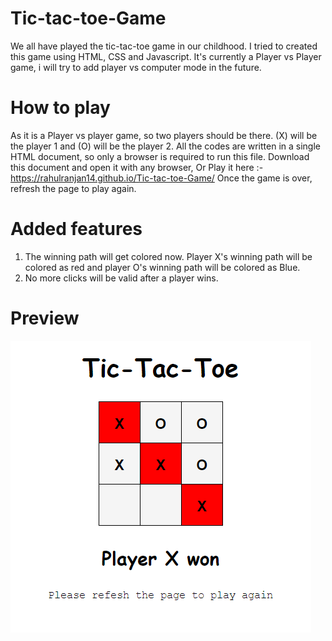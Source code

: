 # Tic-tac-toe-Game

We all have played the tic-tac-toe game in our childhood. I tried to created this game using HTML, CSS and Javascript.
It's currently a Player vs Player game, i will try to add player vs computer mode in the future.

# How to play

As it is a Player vs player game, so two players should be there. (X) will be the player 1 and (O) will be the player 2.
All the codes are written in a single HTML document, so only a browser is required to run this file. Download this document and open
it with any browser, Or Play it here :-
 https://rahulranjan14.github.io/Tic-tac-toe-Game/
Once the game is over, refresh the page to play again.

# Added features

1. The winning path will get colored now. Player X's winning path will be colored as red and player O's winning path will be colored as Blue.
2. No more clicks will be valid after a player wins.

# Preview
<img src="tictactoe2.png">


